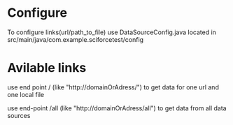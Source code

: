 # Configure
To configure links(url/path_to_file) use DataSourceConfig.java located in src/main/java/com.example.sciforcetest/config

# Avilable links
use end point / (like "http://domainOrAdress/") to get data for one url and one local file

use end-point /all (like "http://domainOrAdress/all") to get data from all data sources
